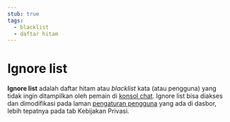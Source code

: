 ```yaml
---
stub: true
tags:
  - blacklist
  - daftar hitam
---
```


# Ignore list

**Ignore list** adalah daftar hitam atau *blacklist* kata (atau pengguna) yang tidak ingin ditampilkan oleh pemain di [konsol chat](/wiki/chat_console). Ignore list bisa diakses dan dimodifikasi pada laman [pengaturan pengguna](https://osu.ppy.sh/home/account/edit) yang ada di dasbor, lebih tepatnya pada tab Kebijakan Privasi.

<!-- TODO: Add links -->
